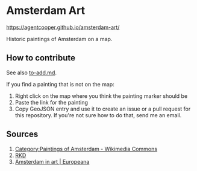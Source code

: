# Amsterdam Art

https://agentcooper.github.io/amsterdam-art/

Historic paintings of Amsterdam on a map.

## How to contribute

See also [to-add.md](to-add.md).

If you find a painting that is not on the map:

1. Right click on the map where you think the painting marker should be
2. Paste the link for the painting
3. Copy GeoJSON entry and use it to create an issue or a pull request for this repository. If you're not sure how to do that, send me an email.

## Sources

1. [Category:Paintings of Amsterdam - Wikimedia Commons](https://commons.wikimedia.org/wiki/Category:Paintings_of_Amsterdam)
2. [RKD](<https://rkd.nl/en/explore/images#filters[plaats][]=Amsterdam%20(city)&filters[objectcategorie][]=painting&filters[genre][]=cityscape&start=0&v=map>)
3. [Amsterdam in art | Europeana](https://www.europeana.eu/en/galleries/8896-amsterdam-in-art)

